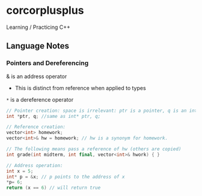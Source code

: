 # corcorplusplus
Learning / Practicing C++

## Language Notes

### Pointers and Dereferencing

& is an address operator
- This is distinct from reference when applied to types

`*` is a dereference operator

```c++
// Pointer creation: space is irrelevant: ptr is a pointer, q is an int
int *ptr, q; //same as int* ptr, q;

// Reference creation:
vector<int> homework;
vector<int>& hw = homework; // hw is a synonym for homework. 

// The following means pass a reference of hw (others are copied)
int grade(int midterm, int final, vector<int>& hwork) { }

// Address operation:
int x = 5;
int* p = &x; // p points to the address of x
*p= 6;
return (x == 6) // will return true
```
